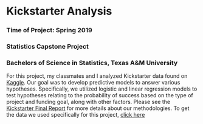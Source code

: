 # Kickstarter Analysis
### Time of Project: Spring 2019
### Statistics Capstone Project
### Bachelors of Science in Statistics, Texas A&M University

For this project, my classmates and I analyzed Kickstarter data found on [Kaggle](https://www.kaggle.com/kemical/kickstarter-projects). Our goal was to develop predictive models to answer various hypotheses. Specifically, we utilized logistic and linear regression models to test hypotheses relating to the probability of success based on the type of project and funding goal, along with other factors. Please see the [Kickstarter Final Report](https://github.com/iscarff123/KickstarterAnalysis/blob/main/Kickstarter%20Final%20Report.pdf) for more details about our methodologies. To get the data we used specifically for this project, [click here](https://drive.google.com/drive/folders/1gUq62Z3Mut0UWk5UTsWj1KpMP1o-dGD-?usp=sharing)
